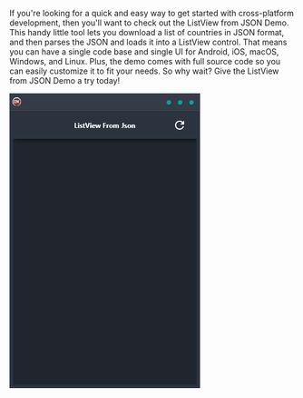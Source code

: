 If you're looking for a quick and easy way to get started with cross-platform development, then you'll want to check out the ListView from JSON Demo. This handy little tool lets you download a list of countries in JSON format, and then parses the JSON and loads it into a ListView control. That means you can have a single code base and single UI for Android, iOS, macOS, Windows, and Linux. Plus, the demo comes with full source code so you can easily customize it to fit your needs. So why wait? Give the ListView from JSON Demo a try today!

![screenshot](screenshot.gif)

